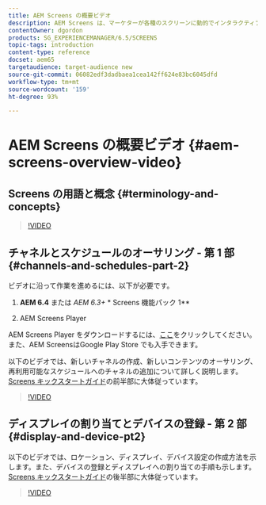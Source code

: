 ```yaml
---
title: AEM Screens の概要ビデオ
description: AEM Screens は、マーケターが各種のスクリーンに動的でインタラクティブなデジタルエクスペリエンスを公開できるデジタルサイネージソリューションです。
contentOwner: dgordon
products: SG_EXPERIENCEMANAGER/6.5/SCREENS
topic-tags: introduction
content-type: reference
docset: aem65
targetaudience: target-audience new
source-git-commit: 06082edf3dadbaea1cea142ff624e83bc6045dfd
workflow-type: tm+mt
source-wordcount: '159'
ht-degree: 93%

---
```



# AEM Screens の概要ビデオ {#aem-screens-overview-video}

## Screens の用語と概念 {#terminology-and-concepts}

>[!VIDEO](https://video.tv.adobe.com/v/40402?quality=9&captions=jpn)


## チャネルとスケジュールのオーサリング - 第 1 部 {#channels-and-schedules-part-2}

ビデオに沿って作業を進めるには、以下が必要です。

1. **AEM 6.4** または **AEM 6.3*+ &#x200B;** Screens 機能パック 1**

1. AEM Screens Player

AEM Screens Player をダウンロードするには、[ここ](https://download.macromedia.com/screens/)をクリックしてください。また、AEM ScreensはGoogle Play Store でも入手できます。<!-- LINK IS 404 WITH NO SUITABLE REPLACEMENT See [Installing and Configuring Screens](https://helpx.adobe.com/experience-manager/6-4/help/sites-deploying/configuring-screens-introduction.html) for more details. -->

以下のビデオでは、新しいチャネルの作成、新しいコンテンツのオーサリング、再利用可能なスケジュールへのチャネルの追加について詳しく説明します。[Screens キックスタートガイド](kickstart-for-aem-screens.md)の前半部に大体従っています。

>[!VIDEO](https://video.tv.adobe.com/v/39370?quality=9&captions=jpn)

## ディスプレイの割り当てとデバイスの登録 - 第 2 部 {#display-and-device-pt2}

以下のビデオでは、ロケーション、ディスプレイ、デバイス設定の作成方法を示します。また、デバイスの登録とディスプレイへの割り当ての手順も示します。[Screens キックスタートガイド](kickstart-for-aem-screens.md)の後半部に大体従っています。

>[!VIDEO](https://video.tv.adobe.com/v/39391?quality=9&captions=jpn)

